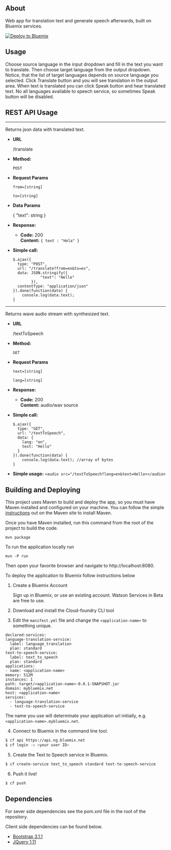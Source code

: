 ## About

Web app for translation text and generate speech afterwards, built on Bluemix services.

[![Deploy to Bluemix](https://bluemix.net/deploy/button.png)](https://bluemix.net/deploy)

## Usage

Choose source language in the input dropdown and fill in the text you want to translate. Then choose target language from the output dropdown. 
Notice, that the list of target languages depends on source language you selected. Click Translate button and you will see translation in the output area.
When text is translated you can click Speak button and hear translated text. No all languages available to speech service, so sometimes Speak button will be disabled.

## REST API Usage

----
  Returns json data with translated text.

* **URL**

  /translate

* **Method:**

  `POST`
  
*  **Request Params**
 
   `from=[string]`
   
   `to=[string]`

* **Data Params**

  {
    "text": string
  }

* **Response:**

  * **Code:** 200 <br />
    **Content:** `{ text : "Hola" }`
    
* **Simple call:**
    ```
    $.ajax({
      type: "POST",
      url: "/translate?from=en&to=es",
      data: JSON.stringify({
                "text": "Hello"
            }),
      contentType: "application/json"
    }).done(function(data) {
        console.log(data.text);
    }
    ```
    
----
  Returns wave audio stream with synthesized text.

* **URL**

  /textToSpeech

* **Method:**

  `GET`
  
*  **Request Params**
 
   `text=[string]`
   
   `lang=[string]`

* **Response:**

  * **Code:** 200 <br />
    **Content:** audio/wav source
    
* **Simple call:**
    ```
    $.ajax({
      type: "GET",
      url: "/textToSpeech",
      data: {
        lang: "en",
        text: "Hello"
      }
    }).done(function(data) {
        console.log(data.text); //array of bytes
    }
    ```
* **Simple usage:**
    `<audio src="/textToSpeech?lang=en&text=Hello></audio>`

## Building and Deploying

This project uses Maven to build and deploy the app, so you must have Maven installed and configured on
your machine.  You can follow the simple [instructions](http://maven.apache.org/download.cgi) out on the 
Maven site to install Maven.

Once you have Maven installed, run this command from the root of the project to build the code.

    mvn package

To run the application locally run

    mvn -P run

Then open your favorite browser and navigate to http://localhost:8080.

To deploy the application to Bluemix follow instructions below

1. Create a Bluemix Account

    Sign up in Bluemix, or use an existing account. Watson Services in Beta are free to use.

2. Download and install the Cloud-foundry CLI tool

3. Edit the `manifest.yml` file and change the `<application-name>` to something unique.
  ```none
  declared-services:
  language-translation-service:
    label: language_translation
    plan: standard
  text-to-speech-service:
    label: text_to_speech
    plan: standard
applications:
- name: <application-name>
  memory: 512M
  instances: 1
  path: target/<application-name>-0.0.1-SNAPSHOT.jar
  domain: mybluemix.net
  host: <application-name>
  services:
    - language-translation-service
    - text-to-speech-service
  ```
  The name you use will determinate your application url initially, e.g. `<application-name>.mybluemix.net`.

4. Connect to Bluemix in the command line tool.
  ```sh
  $ cf api https://api.ng.bluemix.net
  $ cf login -u <your user ID>
  ```

5. Create the Text to Speech service in Bluemix.
  ```sh
  $ cf create-service text_to_speech standard text-to-speech-service
  ```

6. Push it live!
  ```sh
  $ cf push
  ```
## Dependencies

For sever side dependencies see the pom.xml file in the root of the repository.

Client side dependencies can be found below.

* [Bootstrap 3.1.1](http://getbootstrap.com/)
* [JQuery 1.11](http://jquery.com/)

